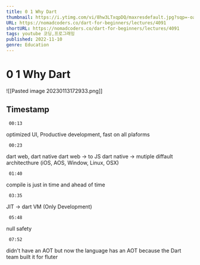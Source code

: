 ```yaml
---
title: 0 1 Why Dart 
thumbnail: https://i.ytimg.com/vi/8hw3LTxqpDQ/maxresdefault.jpg?sqp=-oaymwEmCIAKENAF8quKqQMa8AEB-AH-CYAC0AWKAgwIABABGE8gUyhlMA8=&amp;rs=AOn4CLCBiSbcPgzHIy7qsDNifUcJjou_gw 
URL: https://nomadcoders.co/dart-for-beginners/lectures/4091
shortURL: https://nomadcoders.co/dart-for-beginners/lectures/4091
tags: youtube 코딩,프로그래밍 
published: 2022-11-10
genre: Education 
---
```

# 0 1 Why Dart 

![[Pasted image 20230113172933.png]]


## Timestamp

```timestamp 
 00:13
 ```
optimized UI, Productive development, fast on all plaforms
```timestamp 
 00:23
 ```
dart web, dart native
dart web -> to JS
dart native -> mutiple diffault architecthure (iOS, AOS, Window, Linux, OSX)
```timestamp 
 01:40
 ```
compile is just in time and ahead of time
```timestamp 
 03:35
 ```
JIT -> dart VM (Only Development)
```timestamp 
 05:48
 ```
null safety
```timestamp 
 07:52
 ```
didn't have an AOT but now the language has an AOT because the Dart team built it for fluter